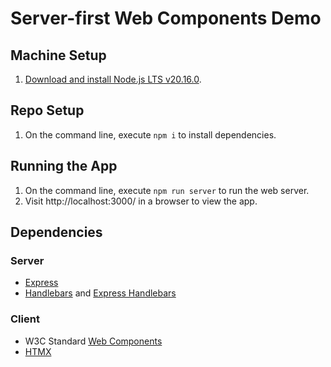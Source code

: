 # Server-first Web Components Demo

## Machine Setup

1. [Download and install Node.js LTS v20.16.0](https://nodejs.org/en/download/package-manager).

## Repo Setup

1. On the command line, execute `npm i` to install dependencies.

## Running the App

1. On the command line, execute `npm run server` to run the web server.
2. Visit http://localhost:3000/ in a browser to view the app.

## Dependencies

### Server

* [Express](https://expressjs.com/)
* [Handlebars](https://handlebarsjs.com/) and [Express Handlebars](https://www.npmjs.com/package/express-handlebars)

### Client

* W3C Standard [Web Components](https://bluespire.com/p/web-component-engineering)
* [HTMX](https://htmx.org/)